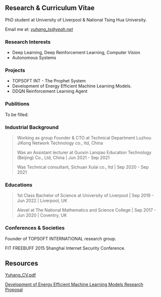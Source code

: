 ## Research & Curriculum Vitae

PhD student at University of Liverpool & National Tsing Hua University.

Email me at: *yuhang_ts@yeah.net*

### Research Interests

- Deep Learning, Deep Reinforcement Learning, Computer Vision
- Autonomous Systems

### Projects

- TOPSOFT INT - The Prophet System
- Development of Energy Efficient Machine Learning Models. 
- DDQN Reinforcement Learning Agent

### Publitions

To be filled.

### Industrial Background

> Working as group Founder & CTO at Technical Department Luzhou JiKong Network Technology co., ltd, China
> 
> Was an Assistant lecturer at Guoxin Lanqiao Education Technology (Beijing) Co., Ltd, China | Jun 2021 - Sep 2021
> 
> Was Technical consultant, Sichuan Xulai co., ltd | Sep 2020 - Sep 2021

### Educations

> 1st Class Bachelor of Science at University of Liverpool | Sep 2019 - Jun 2022 | Liverpool, UK
> 
> Alevel at The National Mathematics and Science College | Sep 2017 - Jun 2020 | Coventry, UK
> 

### Conferences & Societies

Founder of TOPSOFT INTERNATIONAL research group.

FIT FREEBUFF 2015 Shanghai Internet Security Conference.

## Resources

[Yuhang_CV.pdf](https://prophetsrc-1305001068.cos.ap-chengdu.myqcloud.com/YuhangSong_CV.pdf)


[Development of Energy Efficient Machine Learning Models Research Proposal](https://prophetsrc-1305001068.cos.ap-chengdu.myqcloud.com/PhD%20Research%20Proposal.pdf)
